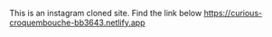 This is an instagram cloned site.
Find the link below 
https://curious-croquembouche-bb3643.netlify.app